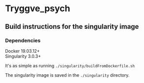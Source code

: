 # Tryggve_psych

## Build instructions for the singularity image
### Dependencies
Docker 19.03.12+  
Singularity 3.0.3+  

It's as simple as running `./singularity/buildFromDockerfile.sh`  

The singularity image is saved in the `./singularity` directory.
